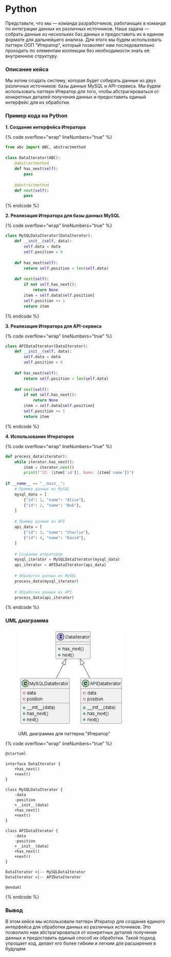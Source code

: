# Python

Представьте, что мы — команда разработчиков, работающих в команде по интеграции данных из различных источников. Наша задача — собрать данные из нескольких баз данных и предоставить их в едином формате для дальнейшего анализа. Для этого мы будем использовать паттерн ООП "Итератор", который позволяет нам последовательно проходить по элементам коллекции без необходимости знать её внутреннюю структуру.

### Описание кейса

Мы хотим создать систему, которая будет собирать данные из двух различных источников: базы данных MySQL и API-сервиса. Мы будем использовать паттерн Итератор для того, чтобы абстрагироваться от конкретных деталей получения данных и предоставить единый интерфейс для их обработки.

### Пример кода на Python

**1. Создание интерфейса Итератора**

{% code overflow="wrap" lineNumbers="true" %}
```python
from abc import ABC, abstractmethod

class DataIterator(ABC):
    @abstractmethod
    def has_next(self):
        pass

    @abstractmethod
    def next(self):
        pass
```
{% endcode %}

**2. Реализация Итератора для базы данных MySQL**

{% code overflow="wrap" lineNumbers="true" %}
```python
class MySQLDataIterator(DataIterator):
    def __init__(self, data):
        self.data = data
        self.position = 0

    def has_next(self):
        return self.position < len(self.data)

    def next(self):
        if not self.has_next():
            return None
        item = self.data[self.position]
        self.position += 1
        return item
```
{% endcode %}

**3. Реализация Итератора для API-сервиса**

{% code overflow="wrap" lineNumbers="true" %}
```python
class APIDataIterator(DataIterator):
    def __init__(self, data):
        self.data = data
        self.position = 0

    def has_next(self):
        return self.position < len(self.data)

    def next(self):
        if not self.has_next():
            return None
        item = self.data[self.position]
        self.position += 1
        return item
```
{% endcode %}

**4. Использование Итераторов**

{% code overflow="wrap" lineNumbers="true" %}
```python
def process_data(iterator):
    while iterator.has_next():
        item = iterator.next()
        print(f"ID: {item['id']}, Name: {item['name']}")

if __name__ == "__main__":
    # Пример данных из MySQL
    mysql_data = [
        {"id": 1, "name": "Alice"},
        {"id": 2, "name": "Bob"},
    ]

    # Пример данных из API
    api_data = [
        {"id": 3, "name": "Charlie"},
        {"id": 4, "name": "David"},
    ]

    # Создание итераторов
    mysql_iterator = MySQLDataIterator(mysql_data)
    api_iterator = APIDataIterator(api_data)

    # Обработка данных из MySQL
    process_data(mysql_iterator)

    # Обработка данных из API
    process_data(api_iterator)
```
{% endcode %}

### UML диаграмма

<figure><img src="../../../../../.gitbook/assets/image (5) (1).png" alt=""><figcaption><p>UML диаграмма для паттерна "Итератор"</p></figcaption></figure>

{% code overflow="wrap" lineNumbers="true" %}
```plantuml
@startuml

interface DataIterator {
    +has_next()
    +next()
}

class MySQLDataIterator {
    -data
    -position
    +__init__(data)
    +has_next()
    +next()
}

class APIDataIterator {
    -data
    -position
    +__init__(data)
    +has_next()
    +next()
}

DataIterator <|-- MySQLDataIterator
DataIterator <|-- APIDataIterator

@enduml
```
{% endcode %}

### Вывод

В этом кейсе мы использовали паттерн Итератор для создания единого интерфейса для обработки данных из различных источников. Это позволило нам абстрагироваться от конкретных деталей получения данных и предоставить единый способ их обработки. Такой подход упрощает код, делает его более гибким и легким для расширения в будущем.

